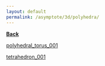 ```yaml
---
layout: default
permalink: /asymptote/3d/polyhedra/
---
```


[**Back**](../)


[polyhedral_torus_001](https://ryanmaguire.github.io/assets/polyhedral_torus_001.pdf)

[tetrahedron_001](https://ryanmaguire.github.io/assets/tetrahedron_001.pdf)

